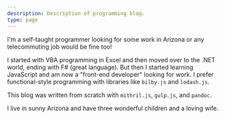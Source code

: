 ```yaml
---
description: Description of programming blog.
type: page
---
```


I'm a self-taught programmer looking for some work in Arizona or any
telecommuting job would be fine too!

I started with VBA programming in Excel and then moved over to the .NET
world, ending with F\# (great language). But then I started learning
JavaScript and am now a "front-end developer" looking for work. I prefer
functional-style programming with libraries like `bilby.js` and
`lodash.js`.

This blog was written from scratch with `mithril.js`, `gulp.js`, and
`pandoc`.

I live in sunny Arizona and have three wonderful children and a loving
wife.